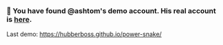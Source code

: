 ### 👋 You have found @ashtom's demo account. His real account is [here](http://github.com/ashtom).

Last demo:
https://hubberboss.github.io/power-snake/

